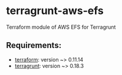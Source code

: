 # terragrunt-aws-efs
Terraform module of AWS EFS for Terragrunt

## Requirements:
- [terraform](https://www.terraform.io/downloads.html): version ~> 0.11.14
- [terragrunt](https://github.com/gruntwork-io/terragrunt/releases): version ~> 0.18.3
